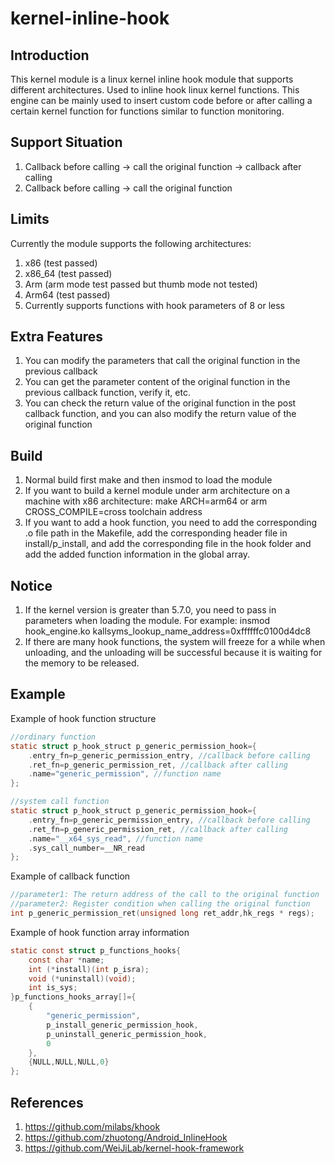 # kernel-inline-hook

## Introduction

This kernel module is a linux kernel inline hook module that supports different architectures. Used to inline hook linux kernel functions. This engine can be mainly used to insert custom code before or after calling a certain kernel function for functions similar to function monitoring.

## Support Situation

1. Callback before calling -> call the original function -> callback after calling
2. Callback before calling -> call the original function

## Limits

Currently the module supports the following architectures:

1. x86 (test passed)
2. x86_64 (test passed)
3. Arm (arm mode test passed but thumb mode not tested)
4. Arm64 (test passed)
5. Currently supports functions with hook parameters of 8 or less

## Extra Features

1. You can modify the parameters that call the original function in the previous callback
2. You can get the parameter content of the original function in the previous callback function, verify it, etc.
3. You can check the return value of the original function in the post callback function, and you can also modify the return value of the original function

## Build

1. Normal build first make and then insmod to load the module
2. If you want to build a kernel module under arm architecture on a machine with x86 architecture: make ARCH=arm64 or arm CROSS_COMPILE=cross toolchain address
3. If you want to add a hook function, you need to add the corresponding .o file path in the Makefile, add the corresponding header file in install/p_install, and add the corresponding file in the hook folder and add the added function information in the global array.

## Notice

1. If the kernel version is greater than 5.7.0, you need to pass in parameters when loading the module. For example: insmod hook_engine.ko kallsyms_lookup_name_address=0xffffffc0100d4dc8
2. If there are many hook functions, the system will freeze for a while when unloading, and the unloading will be successful because it is waiting for the memory to be released.

## Example

Example of hook function structure

```c
//ordinary function
static struct p_hook_struct p_generic_permission_hook={
    .entry_fn=p_generic_permission_entry, //callback before calling
    .ret_fn=p_generic_permission_ret, //callback after calling
    .name="generic_permission", //function name
};

//system call function
static struct p_hook_struct p_generic_permission_hook={
    .entry_fn=p_generic_permission_entry, //callback before calling
    .ret_fn=p_generic_permission_ret, //callback after calling
    .name="__x64_sys_read", //function name
    .sys_call_number=__NR_read
};
```

Example of callback function

```c
//parameter1: The return address of the call to the original function
//parameter2: Register condition when calling the original function
int p_generic_permission_ret(unsigned long ret_addr,hk_regs * regs);
```

Example of hook function array information

```c
static const struct p_functions_hooks{
    const char *name;
    int (*install)(int p_isra);
    void (*uninstall)(void);
    int is_sys;
}p_functions_hooks_array[]={
    {
        "generic_permission",
        p_install_generic_permission_hook,
        p_uninstall_generic_permission_hook,
        0
    },
    {NULL,NULL,NULL,0}
};
```

## References

1. https://github.com/milabs/khook
2. https://github.com/zhuotong/Android_InlineHook
3. https://github.com/WeiJiLab/kernel-hook-framework

